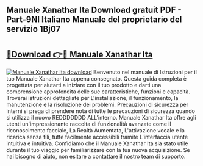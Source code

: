 ## Manuale Xanathar Ita Download gratuit PDF - Part-9NI Italiano Manuale del proprietario del servizio 1Bj07

# <h2><a href="http://dffavl.blite.top/?on=Manuale+Xanathar+Ita">🔗Download 👉🔴 Manuale Xanathar Ita</a></h2>

[![Manuale Xanathar Ita download](https://i.imgur.com/lujVjoI.png)](http://dffavl.blite.top/?on=Manuale+Xanathar+Ita)
Benvenuto nel manuale di Istruzioni per il tuo Manuale Xanathar Ita appena consegnato. Questa guida completa è progettata per aiutarti a iniziare con il tuo prodotto e darti una comprensione approfondita delle sue caratteristiche, funzioni e capacità. Troverai istruzioni dettagliate per L'installazione, il funzionamento, la manutenzione e la risoluzione dei problemi. Precauzioni di sicurezza per interni si prega di prendere nota di tutte le precauzioni di sicurezza quando si utilizza il nuovo REDDDDDDD ALL'interno. Manuale Xanathar Ita offre agli utenti un'impressionante raccolta di funzionalità avanzate come il riconoscimento facciale, La Realtà Aumentata, L'attivazione vocale e la ricarica senza fili, tutte facilmente accessibili tramite L'interfaccia utente intuitiva e intuitiva. Confidiamo che il Manuale Xanathar Ita sia stato utile durante il tuo viaggio per familiarizzare con la tua nuova acquisizione. Se hai bisogno di aiuto, non esitare a contattare il nostro team di supporto.
